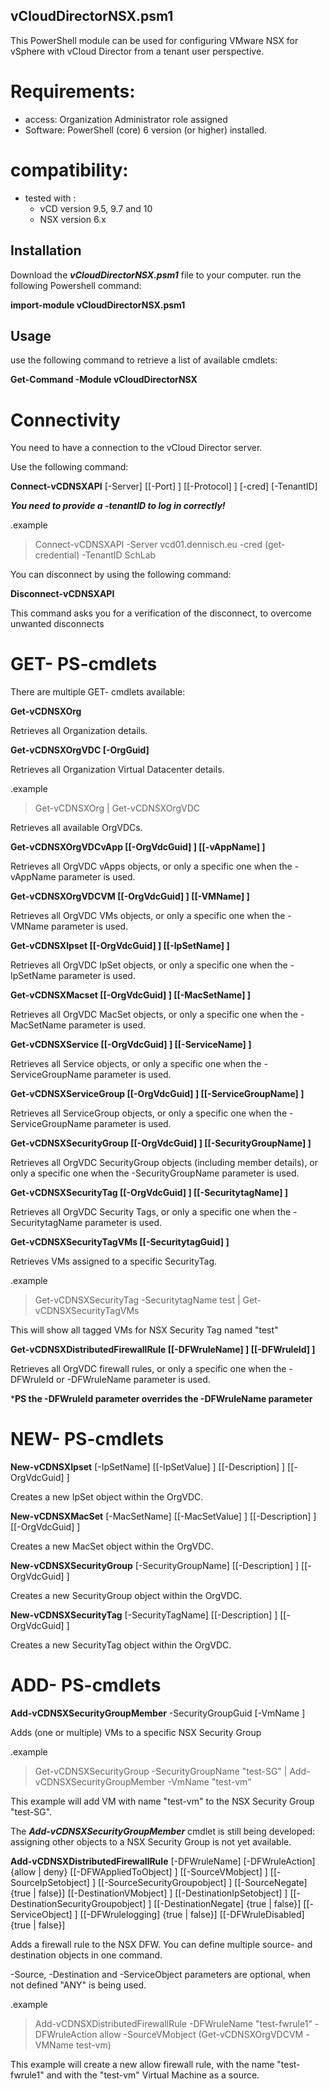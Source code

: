 ## vCloudDirectorNSX.psm1

This PowerShell module can be used for configuring VMware NSX for vSphere with vCloud Director from a tenant user perspective.
# Requirements:
- access: Organization Administrator role assigned
- Software: PowerShell (core) 6 version (or higher) installed.

# compatibility:
- tested with : 
  - vCD version 9.5, 9.7 and 10
  - NSX version 6.x
  
## Installation

Download the ***vCloudDirectorNSX.psm1*** file to your computer.
run the following Powershell command:

**import-module vCloudDirectorNSX.psm1**
  
## Usage

use the following command to retrieve a list of available cmdlets:

**Get-Command -Module vCloudDirectorNSX**

# Connectivity

You need to have a connection to the vCloud Director server.

Use the following command:

**Connect-vCDNSXAPI** [-Server] <string> [[-Port] <int>] [[-Protocol] <string>] [-cred] <pscredential> [-TenantID] <string>

***You need to provide a -tenantID to log in correctly!***

.example
> Connect-vCDNSXAPI -Server vcd01.dennisch.eu -cred (get-credential) -TenantID SchLab

You can disconnect by using the following command:

**Disconnect-vCDNSXAPI**

This command asks you for a verification of the disconnect, to overcome unwanted disconnects

# GET- PS-cmdlets

There are multiple GET- cmdlets available:

**Get-vCDNSXOrg**

Retrieves all Organization details.

**Get-vCDNSXOrgVDC [-OrgGuid] <string>**

Retrieves all Organization Virtual Datacenter details.

.example
> Get-vCDNSXOrg | Get-vCDNSXOrgVDC

Retrieves all available OrgVDCs.

**Get-vCDNSXOrgVDCvApp [[-OrgVdcGuid] <string>] [[-vAppName] <string>]**

Retrieves all OrgVDC vApps objects, or only a specific one when the -vAppName parameter is used.

**Get-vCDNSXOrgVDCVM [[-OrgVdcGuid] <string>] [[-VMName] <string>]**

Retrieves all OrgVDC VMs objects, or only a specific one when the -VMName parameter is used.

**Get-vCDNSXIpset [[-OrgVdcGuid] <string>] [[-IpSetName] <string>]**

Retrieves all OrgVDC IpSet objects, or only a specific one when the -IpSetName parameter is used.

**Get-vCDNSXMacset [[-OrgVdcGuid] <string>] [[-MacSetName] <string>]**

Retrieves all OrgVDC MacSet objects, or only a specific one when the -MacSetName parameter is used.

**Get-vCDNSXService [[-OrgVdcGuid] <string>] [[-ServiceName] <string>]**

Retrieves all Service objects, or only a specific one when the -ServiceGroupName parameter is used.

**Get-vCDNSXServiceGroup [[-OrgVdcGuid] <string>] [[-ServiceGroupName] <string>]**

Retrieves all ServiceGroup objects, or only a specific one when the -ServiceGroupName parameter is used. 

**Get-vCDNSXSecurityGroup [[-OrgVdcGuid] <string>] [[-SecurityGroupName] <string>]**

Retrieves all OrgVDC SecurityGroup objects (including member details), or only a specific one when the -SecurityGroupName parameter is used.

**Get-vCDNSXSecurityTag [[-OrgVdcGuid] <string>] [[-SecuritytagName] <string>]**

Retrieves all OrgVDC Security Tags, or only a specific one when the -SecuritytagName parameter is used.

**Get-vCDNSXSecurityTagVMs [[-SecuritytagGuid] <string>]**

Retrieves VMs assigned to a specific SecurityTag.

.example
> Get-vCDNSXSecurityTag -SecuritytagName test | Get-vCDNSXSecurityTagVMs

This will show all tagged VMs for NSX Security Tag named "test"

**Get-vCDNSXDistributedFirewallRule [[-DFWruleName] <string>] [[-DFWruleId] <string>]**

Retrieves all OrgVDC firewall rules, or only a specific one when the -DFWruleId or -DFWruleName parameter is used.

***PS the -DFWruleId parameter overrides the -DFWruleName parameter**

# NEW- PS-cmdlets

**New-vCDNSXIpset** [-IpSetName] <Object> [[-IpSetValue] <string>] [[-Description] <string>] [[-OrgVdcGuid] <string>]

Creates a new IpSet object within the OrgVDC.

**New-vCDNSXMacSet** [-MacSetName] <string> [[-MacSetValue] <string>] [[-Description] <string>] [[-OrgVdcGuid] <string>]

Creates a new MacSet object within the OrgVDC.

**New-vCDNSXSecurityGroup** [-SecurityGroupName] <string> [[-Description] <string>] [[-OrgVdcGuid] <string>]

Creates a new SecurityGroup object within the OrgVDC.

**New-vCDNSXSecurityTag** [-SecurityTagName] <string> [[-Description] <string>] [[-OrgVdcGuid] <string>]


Creates a new SecurityTag object within the OrgVDC.

# ADD- PS-cmdlets

**Add-vCDNSXSecurityGroupMember** -SecurityGroupGuid <string> [-VmName <string>]

Adds (one or multiple) VMs to a specific NSX Security Group

.example
>Get-vCDNSXSecurityGroup -SecurityGroupName "test-SG" | Add-vCDNSXSecurityGroupMember -VmName "test-vm"

This example will add VM with name "test-vm" to the NSX Security Group "test-SG".

The ***Add-vCDNSXSecurityGroupMember*** cmdlet is still being developed: assigning other objects to a NSX Security Group is not yet available.

**Add-vCDNSXDistributedFirewallRule** [-DFWruleName] <string> [-DFWruleAction] {allow | deny} [[-DFWAppliedToObject] <string>] [[-SourceVMobject] <array>] [[-SourceIpSetobject] <array>] [[-SourceSecurityGroupobject] <array>] [[-SourceNegate] {true | false}] [[-DestinationVMobject] <array>] [[-DestinationIpSetobject] <array>] [[-DestinationSecurityGroupobject] <array>] [[-DestinationNegate] {true | false}] [[-ServiceObject] <array>] [[-DFWrulelogging] {true | false}] [[-DFWruleDisabled] {true | false}]

Adds a firewall rule to the NSX DFW.
You can define multiple source- and destination objects in one command.

-Source, -Destination and -ServiceObject parameters are optional, when not defined "ANY" is being used.


.example
>Add-vCDNSXDistributedFirewallRule -DFWruleName "test-fwrule1" -DFWruleAction allow -SourceVMobject (Get-vCDNSXOrgVDCVM -VMName test-vm)

This example will create a new allow firewall rule, with the name "test-fwrule1" and with the "test-vm" Virtual Machine as a source.

